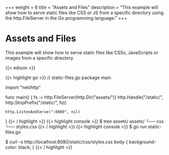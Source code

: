 +++
weight = 6
title = "Assets and Files"
description = "This example will show how to serve static files like CSS or JS from a specific directory using the http.FileServer in the Go programming language."
+++

# Assets and Files

This example will show how to serve static files like CSSs, JavaScripts or images from a specific directory.

{{< edison >}}

{{< highlight go >}}
// static-files.go
package main

import "net/http"

func main() {
	fs := http.FileServer(http.Dir("assets/"))
	http.Handle("/static/", http.StripPrefix("/static/", fs))

	http.ListenAndServe(":8080", nil)
}
{{< / highlight >}}
{{< highlight console >}}
$ tree assets/
assets/
└── css
    └── styles.css
{{< / highlight >}}
{{< highlight console >}}
$ go run static-files.go

$ curl -s http://localhost:8080/static/css/styles.css
body {
    background-color: black;
}
{{< / highlight >}}
